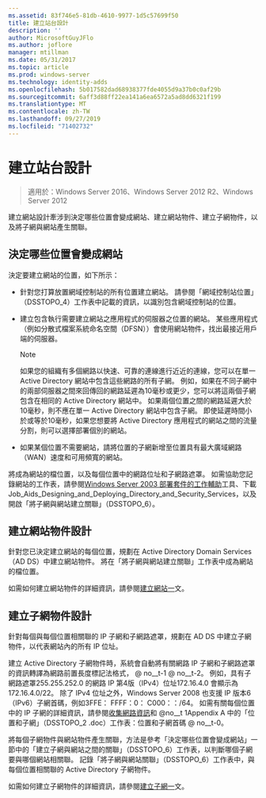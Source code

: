 ```yaml
---
ms.assetid: 83f746e5-81db-4610-9977-1d5c57699f50
title: 建立站台設計
description: ''
author: MicrosoftGuyJFlo
ms.author: joflore
manager: mtillman
ms.date: 05/31/2017
ms.topic: article
ms.prod: windows-server
ms.technology: identity-adds
ms.openlocfilehash: 5b017582dad68938377fde4055d9a37b0c0af29b
ms.sourcegitcommit: 6aff3d88ff22ea141a6ea6572a5ad8dd6321f199
ms.translationtype: MT
ms.contentlocale: zh-TW
ms.lasthandoff: 09/27/2019
ms.locfileid: "71402732"
---
```

# <a name="creating-a-site-design"></a>建立站台設計

>適用於：Windows Server 2016、Windows Server 2012 R2、Windows Server 2012

建立網站設計牽涉到決定哪些位置會變成網站、建立網站物件、建立子網物件，以及將子網與網站產生關聯。  
  
## <a name="deciding-which-locations-will-become-sites"></a>決定哪些位置會變成網站

決定要建立網站的位置，如下所示：  
  
- 針對您打算放置網域控制站的所有位置建立網站。 請參閱「網域控制站位置」（DSSTOPO_4）工作表中記載的資訊，以識別包含網域控制站的位置。  
- 建立包含執行需要建立網站之應用程式的伺服器之位置的網站。 某些應用程式（例如分散式檔案系統命名空間（DFSN））會使用網站物件，找出最接近用戶端的伺服器。  

   > [!NOTE]  
   > 如果您的組織有多個網路以快速、可靠的連線進行近近的連線，您可以在單一 Active Directory 網站中包含這些網路的所有子網。 例如，如果在不同子網中的兩部伺服器之間來回傳回的網路延遲為10毫秒或更少，您可以將這兩個子網包含在相同的 Active Directory 網站中。 如果兩個位置之間的網路延遲大於10毫秒，則不應在單一 Active Directory 網站中包含子網。 即使延遲時間小於或等於10毫秒，如果您想要將 Active Directory 應用程式的網站之間的流量分割，則可以選擇部署個別的網站。  

- 如果某個位置不需要網站，請將位置的子網新增至位置具有最大廣域網路（WAN）速度和可用頻寬的網站。  
  
將成為網站的檔位置，以及每個位置中的網路位址和子網路遮罩。 如需協助您記錄網站的工作表，請參閱[Windows Server 2003 部署套件的工作輔助](https://go.microsoft.com/fwlink/?LinkID=102558)工具、下載 Job_Aids_Designing_and_Deploying_Directory_and_Security_Services，以及開啟「將子網與網站建立關聯」（DSSTOPO_6）。  
  
## <a name="creating-a-site-object-design"></a>建立網站物件設計

針對您已決定建立網站的每個位置，規劃在 Active Directory Domain Services （AD DS）中建立網站物件。 將在「將子網與網站建立關聯」工作表中成為網站的檔位置。  
  
如需如何建立網站物件的詳細資訊，請參閱[建立網站一](https://go.microsoft.com/fwlink/?LinkId=107067)文。  
  
## <a name="creating-a-subnet-object-design"></a>建立子網物件設計

針對每個與每個位置相關聯的 IP 子網和子網路遮罩，規劃在 AD DS 中建立子網物件，以代表網站內的所有 IP 位址。  
  
建立 Active Directory 子網物件時，系統會自動將有關網路 IP 子網和子網路遮罩的資訊轉譯為網路前置長度標記法格式，<IP address> @ no__t-1 @ no__t-2。 例如，具有子網路遮罩255.255.252.0 的網路 IP 第4版（IPv4）位址172.16.4.0 會顯示為 172.16.4.0/22。 除了 IPv4 位址之外，Windows Server 2008 也支援 IP 版本6（IPv6）子網首碼，例如3FFE： FFFF：0： C000：：/64。 如需有關每個位置中的 IP 子網的詳細資訊，請參閱[收集網路資訊](../../ad-ds/plan/Collecting-Network-Information.md)和 @no__t 1Appendix A 中的「位置和子網」（DSSTOPO_2 .doc）工作表：位置和子網首碼 @ no__t-0。  
  
將每個子網物件與網站物件產生關聯，方法是參考「決定哪些位置會變成網站」一節中的「建立子網與網站之間的關聯」（DSSTOPO_6）工作表，以判斷哪個子網要與哪個網站相關聯。 記錄「將子網與網站關聯」（DSSTOPO_6）工作表中，與每個位置相關聯的 Active Directory 子網物件。  
  
如需如何建立子網物件的詳細資訊，請參閱[建立子網一](https://go.microsoft.com/fwlink/?LinkId=107068)文。
